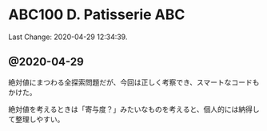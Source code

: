# ABC100 D. Patisserie ABC

Last Change: 2020-04-29 12:34:39.

## @2020-04-29

絶対値にまつわる全探索問題だが、今回は正しく考察でき、スマートなコードもかけた。

絶対値を考えるときは「寄与度？」みたいなものを考えると、個人的には納得して整理しやすい。

